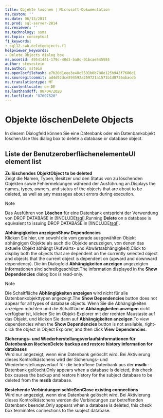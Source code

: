 ```yaml
---
title: Objekte löschen | Microsoft-Dokumentation
ms.custom: ''
ms.date: 06/13/2017
ms.prod: sql-server-2014
ms.reviewer: ''
ms.technology: ssms
ms.topic: conceptual
f1_keywords:
- sql12.swb.deleteobjects.f1
helpviewer_keywords:
- Delete Objects dialog box
ms.assetid: 49541441-179c-40d3-ba0c-01bcae545984
author: stevestein
ms.author: sstein
ms.openlocfilehash: e7b20d1eee3e48c5531b6b788e125b943f7606d1
ms.sourcegitcommit: ad4d92dce894592a259721a1571b1d8736abacdb
ms.translationtype: MT
ms.contentlocale: de-DE
ms.lasthandoff: 08/04/2020
ms.locfileid: "87607520"
---
```

# <a name="delete-objects"></a><span data-ttu-id="7743d-102">Objekte löschen</span><span class="sxs-lookup"><span data-stu-id="7743d-102">Delete Objects</span></span>
  <span data-ttu-id="7743d-103">In diesem Dialogfeld können Sie eine Datenbank oder ein Datenbankobjekt löschen.</span><span class="sxs-lookup"><span data-stu-id="7743d-103">Use this dialog box to delete a database or database object.</span></span>  
  
## <a name="ui-element-list"></a><span data-ttu-id="7743d-104">Liste der Benutzeroberflächenelemente</span><span class="sxs-lookup"><span data-stu-id="7743d-104">UI element list</span></span>  
 <span data-ttu-id="7743d-105">**Zu löschendes Objekt**</span><span class="sxs-lookup"><span data-stu-id="7743d-105">**Object to be deleted**</span></span>  
 <span data-ttu-id="7743d-106">Zeigt die Namen, Typen, Besitzer und den Status von zu löschenden Objekten sowie Fehlermeldungen während der Ausführung an.</span><span class="sxs-lookup"><span data-stu-id="7743d-106">Displays the names, types, owners, and status of the objects that are about to be deleted, as well as any messages about errors during execution.</span></span>  
  
> [!NOTE]  
>  <span data-ttu-id="7743d-107">Das Ausführen von **Löschen** für eine Datenbank entspricht der Verwendung von DROP DATABASE in [!INCLUDE[tsql](../../includes/tsql-md.md)].</span><span class="sxs-lookup"><span data-stu-id="7743d-107">Running **Delete** on a database is equivalent to issuing DROP DATABASE in [!INCLUDE[tsql](../../includes/tsql-md.md)].</span></span>  
  
 <span data-ttu-id="7743d-108">**Abhängigkeiten anzeigen**</span><span class="sxs-lookup"><span data-stu-id="7743d-108">**Show Dependencies**</span></span>  
 <span data-ttu-id="7743d-109">Klicken Sie hier, um sowohl die vom gerade ausgewählten Objekt abhängigen Objekte als auch die Objekte anzuzeigen, von denen das aktuelle Objekt abhängt (Aufwärts- und Abwärtsabhängigkeit).</span><span class="sxs-lookup"><span data-stu-id="7743d-109">Click to display both the objects that are dependent on the currently selected object and objects that the current object is dependent on (upward and downward dependency).</span></span> <span data-ttu-id="7743d-110">Die im Dialogfeld **Abhängigkeiten anzeigen** angezeigten Informationen sind schreibgeschützt.</span><span class="sxs-lookup"><span data-stu-id="7743d-110">The information displayed in the **Show Dependencies** dialog box is read-only.</span></span>  
  
> [!NOTE]  
>  <span data-ttu-id="7743d-111">Die Schaltfläche **Abhängigkeiten anzeigen** wird nicht für alle Datenbankobjekttypen angezeigt.</span><span class="sxs-lookup"><span data-stu-id="7743d-111">The **Show Dependencies** button does not appear for all types of database objects.</span></span> <span data-ttu-id="7743d-112">Wenn Sie die Abhängigkeiten anzeigen möchten und die Schaltfläche **Abhängigkeiten anzeigen** nicht verfügbar ist, klicken Sie im Objekt-Explorer mit der rechten Maustaste auf das Objekt, und klicken Sie dann auf **Abhängigkeiten anzeigen**.</span><span class="sxs-lookup"><span data-stu-id="7743d-112">To view dependencies when the **Show Dependencies** button is not available, right-click the object in Object Explorer, and then click **View Dependencies**.</span></span>  
  
 <span data-ttu-id="7743d-113">**Sicherungs- und Wiederherstellungsverlaufsinformationen für Datenbanken löschen**</span><span class="sxs-lookup"><span data-stu-id="7743d-113">**Delete backup and restore history information for databases**</span></span>  
 <span data-ttu-id="7743d-114">Wird nur angezeigt, wenn eine Datenbank gelöscht wird. Bei Aktivierung dieses Kontrollkästchens wird der Sicherungs- und Wiederherstellungsverlauf für die betroffene Datenbank aus der **msdb** -Datenbank gelöscht.</span><span class="sxs-lookup"><span data-stu-id="7743d-114">Only appears when a database is deleted, this check box causes the backup and restore history for the subject database to be deleted from the **msdb** database.</span></span>  
  
 <span data-ttu-id="7743d-115">**Bestehende Verbindungen schließen**</span><span class="sxs-lookup"><span data-stu-id="7743d-115">**Close existing connections**</span></span>  
 <span data-ttu-id="7743d-116">Wird nur angezeigt, wenn eine Datenbank gelöscht wird. Bei Aktivierung dieses Kontrollkästchens werden die Verbindungen zur betreffenden Datenbank beendet.</span><span class="sxs-lookup"><span data-stu-id="7743d-116">Only appears when a database is deleted, this check box terminates connections to the subject database.</span></span>  
  
  
